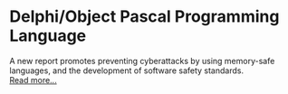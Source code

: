 
# Delphi/Object Pascal Programming Language


A new report promotes preventing cyberattacks by using memory-safe languages, and the development of software safety standards.  
[Read more...](https://www.techrepublic.com/article/white-house-report-memory-safe-programming-languages/)